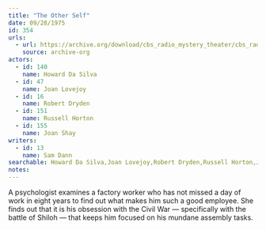 ```yaml
---
title: "The Other Self"
date: 09/28/1975
id: 354
urls: 
  - url: https://archive.org/download/cbs_radio_mystery_theater/cbs_radio_mystery_theater-0351-0400.zip/cbs_radio_mystery_theater-0351-0400%2Fcbsrmt_0354_the_other_self.mp3
    source: archive-org
actors:  
  - id: 140
    name: Howard Da Silva  
  - id: 47
    name: Joan Lovejoy  
  - id: 16
    name: Robert Dryden  
  - id: 151
    name: Russell Horton  
  - id: 155
    name: Joan Shay
writers:  
  - id: 13
    name: Sam Dann
searchable: Howard Da Silva,Joan Lovejoy,Robert Dryden,Russell Horton,Joan Shay Sam Dann
notes:  
---
```

A psychologist examines a factory worker who has not missed a day of work in eight years to find out what makes him such a good employee. She finds out that it is his obsession with the Civil War — specifically with the battle of Shiloh — that keeps him focused on his mundane assembly tasks.